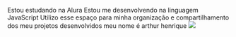 Estou estudando na Alura
Estou me desenvolvendo na linguagem JavaScript
Utilizo esse espaço para minha organização e compartilhamento dos meu projetos desenvolvidos
meu nome é arthur henrique
![](https://media1.tenor.com/m/elMUDWUqM6EAAAAC/gear-5-laugh-gear-5.gif)
